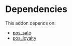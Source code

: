 # Dependencies

This addon depends on:

- [pos_sale](../../../../odoo-bringout-oca-ocb-pos_sale)
- [pos_loyalty](../../../../../oca-ocb-pos/odoo-bringout-oca-ocb-pos_loyalty)

